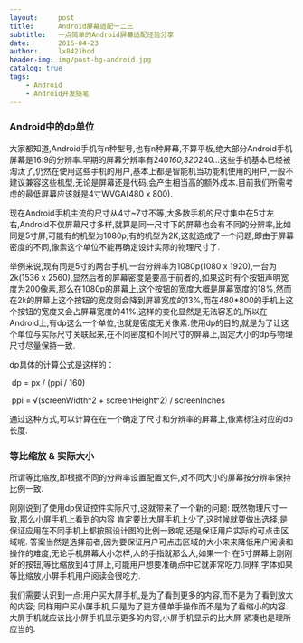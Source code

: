 ```yaml
---
layout:     post
title:      Android屏幕适配一二三
subtitle:   一点简单的Android屏幕适配经验分享
date:       2016-04-23
author:     lx8421bcd
header-img: img/post-bg-android.jpg
catalog: true
tags:
    - Android
    - Android开发随笔
---
```

### Android中的dp单位
大家都知道,Android手机有n种型号,也有n种屏幕,不算平板,绝大部分Android手机屏幕是16:9的分辨率.早期的屏幕分辨率有240*160,320*240...这些手机基本已经被淘汰了,仍然在使用这些手机的用户,基本上都是智能机当功能机使用的用户,一般不建议兼容这些机型,无论是屏幕还是代码,会产生相当高的额外成本.目前我们所需考虑的最低屏幕应该就是4寸WVGA(480 x 800).    

现在Android手机主流的尺寸从4寸~7寸不等,大多数手机的尺寸集中在5寸左右,Android不仅屏幕尺寸多样,就算是同一尺寸下的屏幕也会有不同的分辨率,比如同是5寸屏,可能有的机型为1080p,有的机型为2K,这就造成了一个问题,即由于屏幕密度的不同,像素这个单位不能再确定设计实际的物理尺寸了.  

举例来说,现有同是5寸的两台手机,一台分辨率为1080p(1080 x 1920),一台为2k(1536 x 2560),显然后者的屏幕密度是要高于前者的,如果这时有个按钮声明宽度为200像素,那么在1080p的屏幕上,这个按钮的宽度大概是屏幕宽度的18%,然而在2k的屏幕上这个按钮的宽度则会降到屏幕宽度的13%,而在480*800的手机上这个按钮的宽度又会占屏幕宽度的41%,这样的变化显然是无法容忍的,所以在Android上,有dp这么一个单位,也就是密度无关像素.使用dp的目的,就是为了让这个单位与实际尺寸关联起来,在不同密度和不同尺寸的屏幕上,固定大小的dp与物理尺寸尽量保持一致.

dp具体的计算公式是这样的：

​	dp = px / (ppi / 160)  

​	ppi = √(screenWidth^2 + screenHeight^2) / screenInches  

通过这种方式,可以计算在在一个确定了尺寸和分辨率的屏幕上,像素标注对应的dp长度.

### 等比缩放 & 实际大小

所谓等比缩放,即根据不同的分辨率设置配置文件,对不同大小的屏幕按分辨率保持比例一致.  

刚刚说到了使用dp保证控件实际尺寸,这就带来了一个新的问题: 既然物理尺寸一致,那么小屏手机上看到的内容 肯定要比大屏手机上少了,这时候就要做出选择,是保证应用在不同手机上都按照设计图的比例一致呢,还是保证用户实际的可点击区域呢. 答案当然是选择前者,因为要保证用户可点击区域的大小来来降低用户阅读和操作的难度,无论手机屏幕大小怎样,人的手指就那么大,如果一个 在5寸屏幕上刚刚好的按钮,等比缩放到4寸屏上,可能用户想要准确点中它就非常吃力.同样,字体如果等比缩放,小屏手机用户阅读会很吃力.  

我们需要认识到一点:用户买大屏手机,是为了看到更多的内容,而不是为了看到放大的内容; 同样用户买小屏手机,只是为了更方便单手操作而不是为了看缩小的内容.大屏手机就应该比小屏手机显示更多的内容,小屏手机显示的比大屏 紧凑也是理所应当的.  





